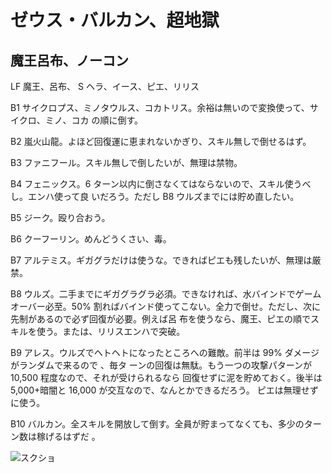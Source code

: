 # ゼウス・バルカン、超地獄 

## 魔王呂布、ノーコン

LF 魔王、呂布、
S  ヘラ、イース、ピエ、リリス

B1 サイクロプス、ミノタウルス、コカトリス。余裕は無いので変換使って、サイクロ、ミノ、コカ
の順に倒す。

B2 嵐火山龍。よほど回復運に恵まれないかぎり、スキル無しで倒せるはず。

B3 ファニフール。スキル無しで倒したいが、無理は禁物。

B4 フェニックス。6 ターン以内に倒さなくてはならないので、スキル使うべし。エンハ使って良
いだろう。ただし B8 ウルズまでには貯め直したい。

B5 ジーク。殴り合おう。

B6 クーフーリン。めんどうくさい、毒。

B7 アルテミス。ギガグラだけは使うな。できればピエも残したいが、無理は厳禁。

B8 ウルズ。二手までにギガグラグラ必須。できなければ、水バインドでゲームオーバー必至。50%
割ればバインド使ってこない。全力で倒せ。ただし、次に先制があるので必ず回復が必要。例えば呂
布を使うなら、魔王、ピエの順でスキルを使う。または、リリスエンハで突破。

B9 アレス。ウルズでヘトヘトになったところへの難敵。前半は 99% ダメージがランダムで来るので
、毎タ ーンの回復は無駄。もう一つの攻撃パターンが 10,500 程度なので、それが受けられるなら
回復せずに泥を貯めておく。後半は 5,000+暗闇と 16,000 が交互なので、なんとかできるだろう。
ピエは無理せずに使う。

B10 バルカン。全スキルを開放して倒す。全員が貯まってなくても、多少のターン数は稼げるはずだ
。


![スクショ](http://i.imgur.com/0sq5myEl.jpg )

<!-- vim: set tw=90 filetype=markdown : -->


